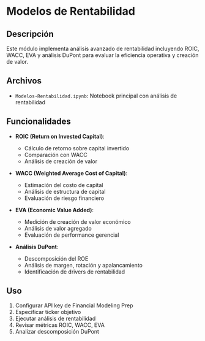 # Modelos de Rentabilidad

## Descripción
Este módulo implementa análisis avanzado de rentabilidad incluyendo ROIC, WACC, EVA y análisis DuPont para evaluar la eficiencia operativa y creación de valor.

## Archivos
- `Modelos-Rentabilidad.ipynb`: Notebook principal con análisis de rentabilidad

## Funcionalidades
- **ROIC (Return on Invested Capital)**:
  - Cálculo de retorno sobre capital invertido
  - Comparación con WACC
  - Análisis de creación de valor

- **WACC (Weighted Average Cost of Capital)**:
  - Estimación del costo de capital
  - Análisis de estructura de capital
  - Evaluación de riesgo financiero

- **EVA (Economic Value Added)**:
  - Medición de creación de valor económico
  - Análisis de valor agregado
  - Evaluación de performance gerencial

- **Análisis DuPont**:
  - Descomposición del ROE
  - Análisis de margen, rotación y apalancamiento
  - Identificación de drivers de rentabilidad

## Uso
1. Configurar API key de Financial Modeling Prep
2. Especificar ticker objetivo
3. Ejecutar análisis de rentabilidad
4. Revisar métricas ROIC, WACC, EVA
5. Analizar descomposición DuPont 